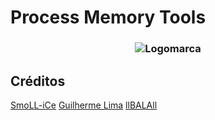 # Process Memory Tools
<h3 align="center">
  <img src="README/Process Memory Tools capa.png" alt="Logomarca" />
</h3>

## Créditos
[SmoLL-iCe](https://github.com/SmoLL-iCe)
[Guilherme Lima](https://github.com/guilhermelim)
[llBALAll](https://github.com/llBALAll)
